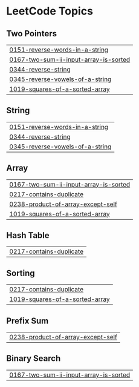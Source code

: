 

<!---LeetCode Topics Start-->
# LeetCode Topics
## Two Pointers
|  |
| ------- |
| [0151-reverse-words-in-a-string](https://github.com/neuralakarshit/leetcodewithAkarshit/tree/master/0151-reverse-words-in-a-string) |
| [0167-two-sum-ii-input-array-is-sorted](https://github.com/neuralakarshit/leetcodewithAkarshit/tree/master/0167-two-sum-ii-input-array-is-sorted) |
| [0344-reverse-string](https://github.com/neuralakarshit/leetcodewithAkarshit/tree/master/0344-reverse-string) |
| [0345-reverse-vowels-of-a-string](https://github.com/neuralakarshit/leetcodewithAkarshit/tree/master/0345-reverse-vowels-of-a-string) |
| [1019-squares-of-a-sorted-array](https://github.com/neuralakarshit/leetcodewithAkarshit/tree/master/1019-squares-of-a-sorted-array) |
## String
|  |
| ------- |
| [0151-reverse-words-in-a-string](https://github.com/neuralakarshit/leetcodewithAkarshit/tree/master/0151-reverse-words-in-a-string) |
| [0344-reverse-string](https://github.com/neuralakarshit/leetcodewithAkarshit/tree/master/0344-reverse-string) |
| [0345-reverse-vowels-of-a-string](https://github.com/neuralakarshit/leetcodewithAkarshit/tree/master/0345-reverse-vowels-of-a-string) |
## Array
|  |
| ------- |
| [0167-two-sum-ii-input-array-is-sorted](https://github.com/neuralakarshit/leetcodewithAkarshit/tree/master/0167-two-sum-ii-input-array-is-sorted) |
| [0217-contains-duplicate](https://github.com/neuralakarshit/leetcodewithAkarshit/tree/master/0217-contains-duplicate) |
| [0238-product-of-array-except-self](https://github.com/neuralakarshit/leetcodewithAkarshit/tree/master/0238-product-of-array-except-self) |
| [1019-squares-of-a-sorted-array](https://github.com/neuralakarshit/leetcodewithAkarshit/tree/master/1019-squares-of-a-sorted-array) |
## Hash Table
|  |
| ------- |
| [0217-contains-duplicate](https://github.com/neuralakarshit/leetcodewithAkarshit/tree/master/0217-contains-duplicate) |
## Sorting
|  |
| ------- |
| [0217-contains-duplicate](https://github.com/neuralakarshit/leetcodewithAkarshit/tree/master/0217-contains-duplicate) |
| [1019-squares-of-a-sorted-array](https://github.com/neuralakarshit/leetcodewithAkarshit/tree/master/1019-squares-of-a-sorted-array) |
## Prefix Sum
|  |
| ------- |
| [0238-product-of-array-except-self](https://github.com/neuralakarshit/leetcodewithAkarshit/tree/master/0238-product-of-array-except-self) |
## Binary Search
|  |
| ------- |
| [0167-two-sum-ii-input-array-is-sorted](https://github.com/neuralakarshit/leetcodewithAkarshit/tree/master/0167-two-sum-ii-input-array-is-sorted) |
<!---LeetCode Topics End-->